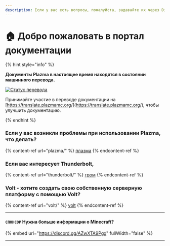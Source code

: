 ```yaml
---
description: Если у вас есть вопросы, пожалуйста, задавайте их через Discord или GitHub Discussions.
---
```


# 🏠 Добро пожаловать в портал документации

{% hint style="info" %}

**Документы Plazma в настоящее время находятся в состоянии машинного перевода.**

[![Статус перевода](https://badge.plazmamc.org/internal/crowdin)](https://translate.plazmamc.org/)

Принимайте участие в переводе документации на [https://translate.plazmamc.org/](https://translate.plazmamc.org/), чтобы улучшить документацию.

{% endhint %}

### Если у вас возникли проблемы при использовании Plazma, что делать?

{% content-ref url="plazma/" %}
[плазма](plazma/)
{% endcontent-ref %}

### Если вас интересует Thunderbolt,

{% content-ref url="thunderbolt/" %}
[гром](thunderbolt/)
{% endcontent-ref %}

### Volt - хотите создать свою собственную серверную платформу с помощью Volt?

{% content-ref url="volt/" %}
[volt](volt/)
{% endcontent-ref %}

***

#### `СПОНСОР` Нужна больше информации о Minecraft? <a href="#etc-1" id="etc-1"></a>

{% embed url="https://discord.gg/AZwXTA9Pgx" fullWidth="false" %}

***

